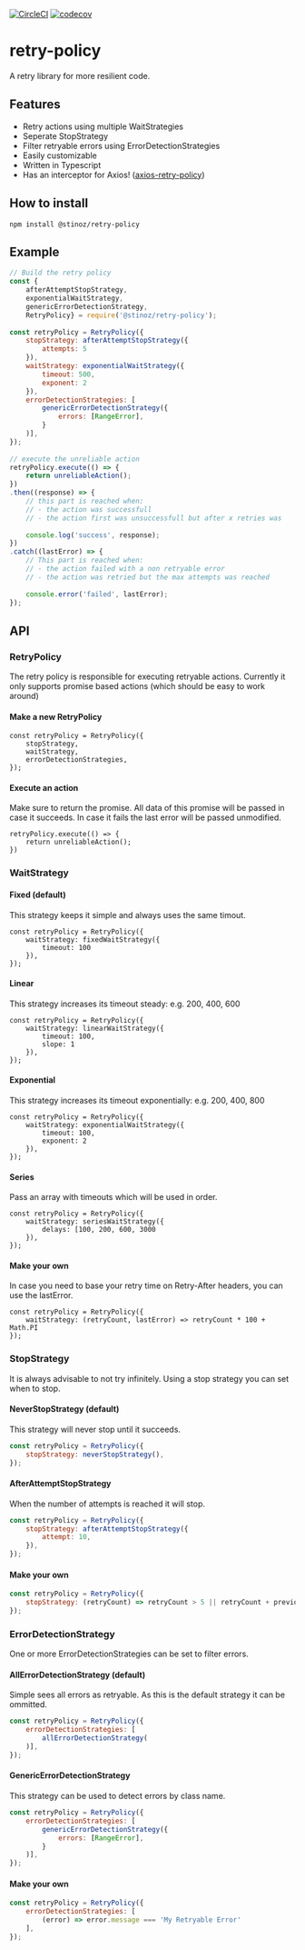 [![CircleCI](https://circleci.com/gh/stijnbuurman/retry-policy/tree/master.svg?style=svg)](https://circleci.com/gh/stijnbuurman/retry-policy/tree/master)
[![codecov](https://codecov.io/gh/stijnbuurman/retry-policy/branch/master/graph/badge.svg)](https://codecov.io/gh/stijnbuurman/retry-policy)

# retry-policy

A retry library for more resilient code.

## Features
- Retry actions using multiple WaitStrategies
- Seperate StopStrategy
- Filter retryable errors using ErrorDetectionStrategies
- Easily customizable
- Written in Typescript
- Has an interceptor for Axios! ([axios-retry-policy](https://github.com/stijnbuurman/axios-retry-policy))

## How to install
```
npm install @stinoz/retry-policy
```

## Example
```javascript
// Build the retry policy
const {
    afterAttemptStopStrategy,
    exponentialWaitStrategy,
    genericErrorDetectionStrategy,
    RetryPolicy} = require('@stinoz/retry-policy');
  
const retryPolicy = RetryPolicy({
    stopStrategy: afterAttemptStopStrategy({
        attempts: 5
    }),
    waitStrategy: exponentialWaitStrategy({
        timeout: 500,
        exponent: 2
    }),
    errorDetectionStrategies: [
        genericErrorDetectionStrategy({
            errors: [RangeError],
        }
    )],
});
  
// execute the unreliable action
retryPolicy.execute(() => {
    return unreliableAction();
})
.then((response) => {
    // this part is reached when:
    // - the action was successfull
    // - the action first was unsuccessfull but after x retries was
      
    console.log('success', response);
})
.catch((lastError) => {
    // This part is reached when:
    // - the action failed with a non retryable error
    // - the action was retried but the max attempts was reached
      
    console.error('failed', lastError);
});

```

## API

### RetryPolicy
The retry policy is responsible for executing retryable actions. Currently it only supports promise based actions (which should be easy to work around)

#### Make a new RetryPolicy
```
const retryPolicy = RetryPolicy({
    stopStrategy,
    waitStrategy,
    errorDetectionStrategies,
});
```

#### Execute an action
Make sure to return the promise. 
All data of this promise will be passed in case it succeeds. 
In case it fails the last error will be passed unmodified. 
```
retryPolicy.execute(() => {
    return unreliableAction();
})
```



### WaitStrategy

#### Fixed  (default)
This strategy keeps it simple and always uses the same timout.
```
const retryPolicy = RetryPolicy({
    waitStrategy: fixedWaitStrategy({
        timeout: 100
    }),
});
```

#### Linear 
This strategy increases its timeout steady: e.g. 200, 400, 600
```
const retryPolicy = RetryPolicy({
    waitStrategy: linearWaitStrategy({
        timeout: 100, 
        slope: 1
    }),
});
```

#### Exponential 
This strategy increases its timeout exponentially: e.g. 200, 400, 800
```
const retryPolicy = RetryPolicy({
    waitStrategy: exponentialWaitStrategy({
        timeout: 100, 
        exponent: 2
    }),
});
```


#### Series


Pass an array with timeouts which will be used in order.

```
const retryPolicy = RetryPolicy({
    waitStrategy: seriesWaitStrategy({
        delays: [100, 200, 600, 3000
    }),
});
```


#### Make your own

In case you need to base your retry time on Retry-After headers, you can use the lastError.

```
const retryPolicy = RetryPolicy({
    waitStrategy: (retryCount, lastError) => retryCount * 100 + Math.PI
});
```

### StopStrategy
It is always advisable to not try infinitely. Using a stop strategy you can set when to stop.

#### NeverStopStrategy (default)
This strategy will never stop until it succeeds.
```javascript
const retryPolicy = RetryPolicy({
    stopStrategy: neverStopStrategy(),
});
```

#### AfterAttemptStopStrategy 
When the number of attempts is reached it will stop.
```javascript
const retryPolicy = RetryPolicy({
    stopStrategy: afterAttemptStopStrategy({
        attempt: 10,
    }),
});
```

#### Make your own
```javascript
const retryPolicy = RetryPolicy({
    stopStrategy: (retryCount) => retryCount > 5 || retryCount + previousRetryCounts > 100,
});
```

### ErrorDetectionStrategy


One or more ErrorDetectionStrategies can be set to filter errors.


#### AllErrorDetectionStrategy (default)
Simple sees all errors as retryable. As this is the default strategy it can be ommitted.
```javascript
const retryPolicy = RetryPolicy({
    errorDetectionStrategies: [
        allErrorDetectionStrategy(
    )],
});
```


#### GenericErrorDetectionStrategy
This strategy can be used to detect errors by class name.
```javascript
const retryPolicy = RetryPolicy({
    errorDetectionStrategies: [
        genericErrorDetectionStrategy({
            errors: [RangeError],
        }
    )],
});
```


#### Make your own
```javascript
const retryPolicy = RetryPolicy({
    errorDetectionStrategies: [
        (error) => error.message === 'My Retryable Error'
    ],
});
```


